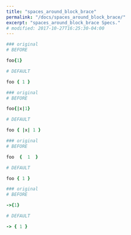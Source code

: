 ```yaml
---
title: "spaces_around_block_brace"
permalink: "/docs/spaces_around_block_brace/"
excerpt: "spaces_around_block_brace Specs."
# modified: 2017-10-27T16:25:30-04:00
---
```

```ruby
### original
# BEFORE

foo{1}

```
```ruby
# DEFAULT

foo { 1 }

```
```ruby
### original
# BEFORE

foo{|x|1}

```
```ruby
# DEFAULT

foo { |x| 1 }

```
```ruby
### original
# BEFORE

foo  {  1  }

```
```ruby
# DEFAULT

foo { 1 }

```
```ruby
### original
# BEFORE

->{1}

```
```ruby
# DEFAULT

-> { 1 }

```
